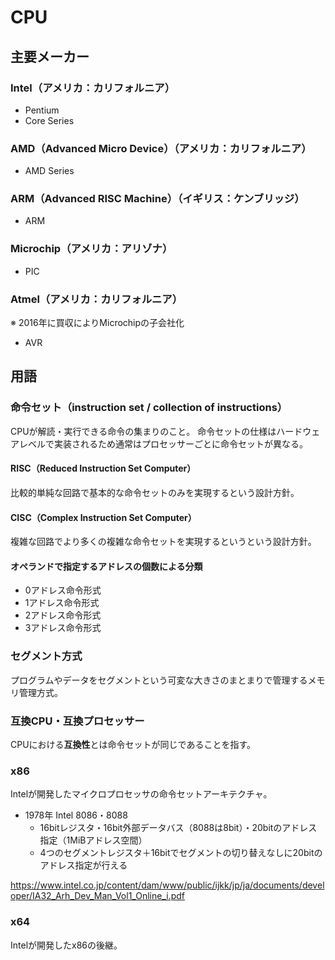 # CPU

## 主要メーカー

### Intel（アメリカ：カリフォルニア）

* Pentium
* Core Series

### AMD（Advanced Micro Device）（アメリカ：カリフォルニア）

* AMD Series

### ARM（Advanced RISC Machine）（イギリス：ケンブリッジ）

* ARM

### Microchip（アメリカ：アリゾナ）

* PIC

### Atmel（アメリカ：カリフォルニア）

※ 2016年に買収によりMicrochipの子会社化

* AVR

## 用語

### 命令セット（instruction set / collection of instructions）

CPUが解読・実行できる命令の集まりのこと。
命令セットの仕様はハードウェアレベルで実装されるため通常はプロセッサーごとに命令セットが異なる。

#### RISC（Reduced Instruction Set Computer）

比較的単純な回路で基本的な命令セットのみを実現するという設計方針。

#### CISC（Complex Instruction Set Computer）

複雑な回路でより多くの複雑な命令セットを実現するというという設計方針。

#### オペランドで指定するアドレスの個数による分類

* 0アドレス命令形式
* 1アドレス命令形式
* 2アドレス命令形式
* 3アドレス命令形式

### セグメント方式

プログラムやデータをセグメントという可変な大きさのまとまりで管理するメモリ管理方式。

### 互換CPU・互換プロセッサー

CPUにおける**互換性**とは命令セットが同じであることを指す。

### x86

Intelが開発したマイクロプロセッサの命令セットアーキテクチャ。

* 1978年 Intel 8086・8088
  * 16bitレジスタ・16bit外部データバス（8088は8bit）・20bitのアドレス指定（1MiBアドレス空間）
  * 4つのセグメントレジスタ＋16bitでセグメントの切り替えなしに20bitのアドレス指定が行える

https://www.intel.co.jp/content/dam/www/public/ijkk/jp/ja/documents/developer/IA32_Arh_Dev_Man_Vol1_Online_i.pdf

### x64

Intelが開発したx86の後継。
